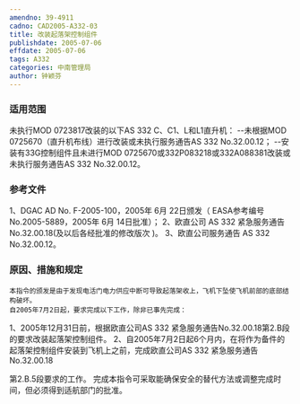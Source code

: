 ```yaml
---
amendno: 39-4911
cadno: CAD2005-A332-03
title: 改装起落架控制组件
publishdate: 2005-07-06
effdate: 2005-07-06
tags: A332
categories: 中南管理局
author: 钟颖芬
---
```


### 适用范围 
未执行MOD 0723817改装的以下AS 332 C、C1、L和L1直升机：
--未根据MOD 0725670（直升机布线）进行改装或未执行服务通告AS 332 No.32.00.12；
--安装有33G控制组件且未进行MOD 0725670或332P083218或332A088381改装或未执行服务通告AS 332 No.32.00.12。

### 参考文件
1、DGAC AD No. F-2005-100，2005年 6月 22日颁发（ EASA参考编号 No.2005-5889，2005年 6月 14日批准）；
 2、欧直公司 AS 332 紧急服务通告 No.32.00.18(及以后各经批准的修改版次 )。
 3、欧直公司服务通告 AS 332 No.32.00.12。

### 原因、措施和规定 
    本指令的颁发是由于发现电活门电力供应中断可导致起落架收上，飞机下坠使飞机前部的底部结构破坏。 
    自2005年7月2日起，要求完成以下工作，除非已事先完成： 
1、2005年12月31日前，根据欧直公司AS 332 紧急服务通告No.32.00.18第2.B段的要求改装起落架控制组件。 
    2、自2005年7月2日起6个月内，在将作为备件的起落架控制组件安装到飞机上之前，完成欧直公司AS 332 紧急服务通告 No.32.00.18
  
第2.B.5段要求的工作。     完成本指令可采取能确保安全的替代方法或调整完成时间，但必须得到适航部门的批准。
